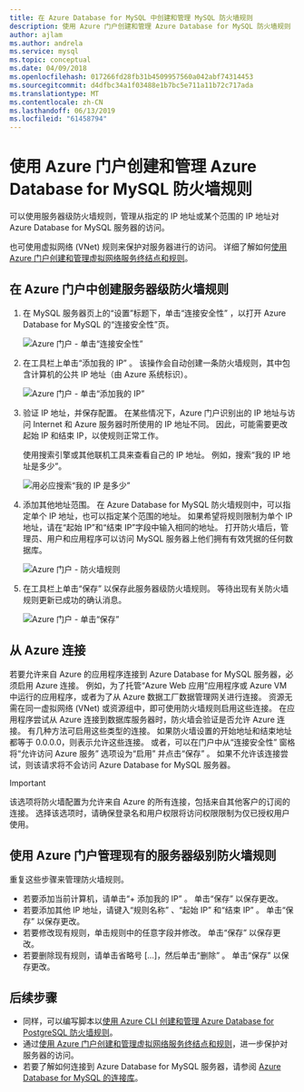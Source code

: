 ```yaml
---
title: 在 Azure Database for MySQL 中创建和管理 MySQL 防火墙规则
description: 使用 Azure 门户创建和管理 Azure Database for MySQL 防火墙规则
author: ajlam
ms.author: andrela
ms.service: mysql
ms.topic: conceptual
ms.date: 04/09/2018
ms.openlocfilehash: 017266fd28fb31b4509957560a042abf74314453
ms.sourcegitcommit: d4dfbc34a1f03488e1b7bc5e711a11b72c717ada
ms.translationtype: MT
ms.contentlocale: zh-CN
ms.lasthandoff: 06/13/2019
ms.locfileid: "61458794"
---
```

# <a name="create-and-manage-azure-database-for-mysql-firewall-rules-by-using-the-azure-portal"></a>使用 Azure 门户创建和管理 Azure Database for MySQL 防火墙规则
可以使用服务器级防火墙规则，管理从指定的 IP 地址或某个范围的 IP 地址对 Azure Database for MySQL 服务器的访问。 

也可使用虚拟网络 (VNet) 规则来保护对服务器进行的访问。 详细了解如何[使用 Azure 门户创建和管理虚拟网络服务终结点和规则](howto-manage-vnet-using-portal.md)。

## <a name="create-a-server-level-firewall-rule-in-the-azure-portal"></a>在 Azure 门户中创建服务器级防火墙规则

1. 在 MySQL 服务器页上的“设置”标题下，单击“连接安全性”  ，以打开 Azure Database for MySQL 的“连接安全性”页。

   ![Azure 门户 - 单击“连接安全性”](./media/howto-manage-firewall-using-portal/1-connection-security.png)

2. 在工具栏上单击“添加我的 IP”  。 该操作会自动创建一条防火墙规则，其中包含计算机的公共 IP 地址（由 Azure 系统标识）。

   ![Azure 门户 - 单击“添加我的 IP”](./media/howto-manage-firewall-using-portal/2-add-my-ip.png)

3. 验证 IP 地址，并保存配置。 在某些情况下，Azure 门户识别出的 IP 地址与访问 Internet 和 Azure 服务器时所使用的 IP 地址不同。 因此，可能需要更改起始 IP 和结束 IP，以使规则正常工作。

   使用搜索引擎或其他联机工具来查看自己的 IP 地址。 例如，搜索“我的 IP 地址是多少”。 

   ![用必应搜索“我的 IP 是多少”](./media/howto-manage-firewall-using-portal/3-what-is-my-ip.png)

4. 添加其他地址范围。 在 Azure Database for MySQL 防火墙规则中，可以指定单个 IP 地址，也可以指定某个范围的地址。 如果希望将规则限制为单个 IP 地址，请在“起始 IP”和“结束 IP”字段中输入相同的地址。 打开防火墙后，管理员、用户和应用程序可以访问 MySQL 服务器上他们拥有有效凭据的任何数据库。

   ![Azure 门户 - 防火墙规则](./media/howto-manage-firewall-using-portal/4-specify-addresses.png)

5. 在工具栏上单击“保存”  以保存此服务器级防火墙规则。 等待出现有关防火墙规则更新已成功的确认消息。

   ![Azure 门户 - 单击“保存”](./media/howto-manage-firewall-using-portal/5-save-firewall-rule.png)

## <a name="connecting-from-azure"></a>从 Azure 连接
若要允许来自 Azure 的应用程序连接到 Azure Database for MySQL 服务器，必须启用 Azure 连接。 例如，为了托管“Azure Web 应用”应用程序或 Azure VM 中运行的应用程序，或者为了从 Azure 数据工厂数据管理网关进行连接。 资源无需在同一虚拟网络 (VNet) 或资源组中，即可使用防火墙规则启用这些连接。 在应用程序尝试从 Azure 连接到数据库服务器时，防火墙会验证是否允许 Azure 连接。 有几种方法可启用这些类型的连接。 如果防火墙设置的开始地址和结束地址都等于 0.0.0.0，则表示允许这些连接。 或者，可以在门户中从“连接安全性”  窗格将“允许访问 Azure 服务”  选项设为“启用”  并点击“保存”  。 如果不允许该连接尝试，则该请求将不会访问 Azure Database for MySQL 服务器。

> [!IMPORTANT]
> 该选项将防火墙配置为允许来自 Azure 的所有连接，包括来自其他客户的订阅的连接。 选择该选项时，请确保登录名和用户权限将访问权限限制为仅已授权用户使用。
> 

## <a name="manage-existing-server-level-firewall-rules-by-using-the-azure-portal"></a>使用 Azure 门户管理现有的服务器级别防火墙规则
重复这些步骤来管理防火墙规则。
* 若要添加当前计算机，请单击“+ 添加我的 IP”  。 单击“保存”  以保存更改。
* 若要添加其他 IP 地址，请键入“规则名称”  、“起始 IP”  和“结束 IP”  。 单击“保存”  以保存更改。
* 若要修改现有规则，单击规则中的任意字段并修改。 单击“保存”  以保存更改。
* 若要删除现有规则，请单击省略号 […]，然后单击“删除”  。 单击“保存”  以保存更改。


## <a name="next-steps"></a>后续步骤
- 同样，可以编写脚本以[使用 Azure CLI 创建和管理 Azure Database for PostgreSQL 防火墙规则](howto-manage-firewall-using-cli.md)。
- 通过[使用 Azure 门户创建和管理虚拟网络服务终结点和规则](howto-manage-vnet-using-portal.md)，进一步保护对服务器的访问。
- 若要了解如何连接到 Azure Database for MySQL 服务器，请参阅 [Azure Database for MySQL 的连接库](./concepts-connection-libraries.md)。